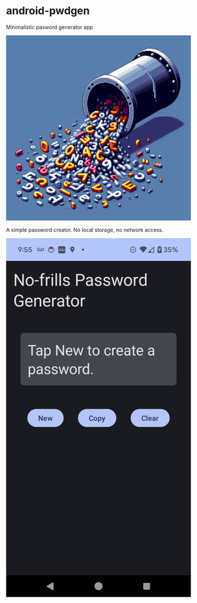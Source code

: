 # android-pwdgen
Minimalistic pasword generator app

![app icon](app/src/main/res/mipmap-xxhdpi/appicon.jpg)

A simple password creator. No local storage, no network access.

![screenshot](assets/screenshot-blank.png)